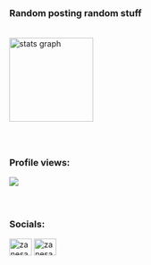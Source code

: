 ##
<h3 align="left">Random posting random stuff</h3>

<br clear="both">

<div align="left">
  <img src="https://github-readme-stats.vercel.app/api?username=z-anesaber&hide_title=false&hide_rank=false&show_icons=true&include_all_commits=true&count_private=true&disable_animations=false&theme=dracula&locale=en&hide_border=false&order=1" height="150" alt="stats graph"  />
</div>

###

<br clear="both">

### Profile views:
<div align="center">
  <img align="left" src="https://profile-counter.glitch.me/z-anesaber/count.svg?"  />
</div>

<br clear="both">
<br clear="both">
<br clear="both">

<h3 align="left">Socials:</h3>
<p align="left">
<a href="https://twitter.com/zanesaber" target="blank"><img align="center" src="https://raw.githubusercontent.com/rahuldkjain/github-profile-readme-generator/master/src/images/icons/Social/twitter.svg" alt="zanesaber" height="30" width="40" /></a>
<a href="https://www.youtube.com/c/zanesaber" target="blank"><img align="center" src="https://raw.githubusercontent.com/rahuldkjain/github-profile-readme-generator/master/src/images/icons/Social/youtube.svg" alt="zanesaber" height="30" width="40" /></a>
</p>

